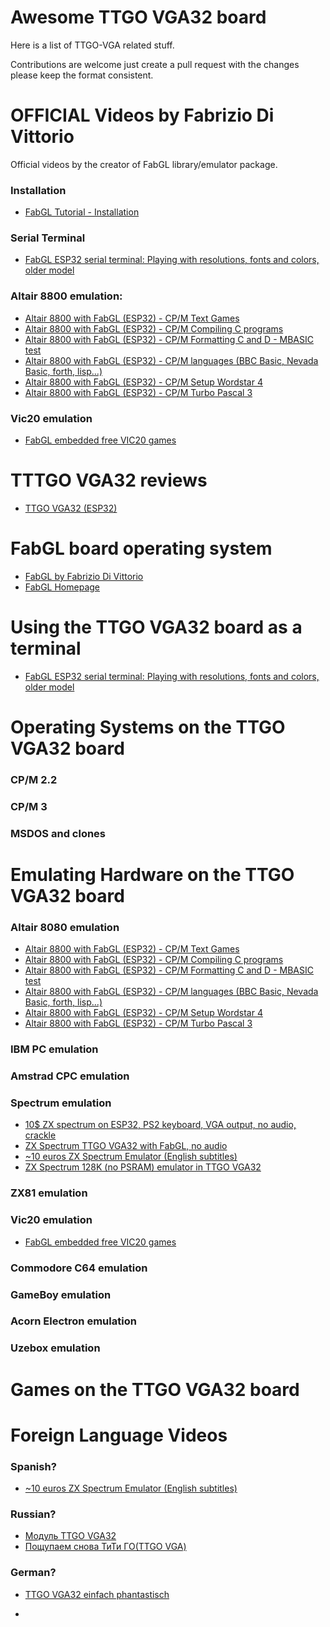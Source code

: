# Awesome TTGO VGA32 board
Here is a list of TTGO-VGA related stuff. 

Contributions are welcome just create a pull request with the changes please keep the format consistent.


# OFFICIAL Videos by Fabrizio Di Vittorio
Official videos by the creator of FabGL library/emulator package.

###  Installation
- [FabGL Tutorial - Installation](https://www.youtube.com/watch?v=8OTaPQlSTas)

### Serial Terminal
- [FabGL ESP32 serial terminal: Playing with resolutions, fonts and colors, older model](https://www.youtube.com/watch?v=VylUOAgu9to)

### Altair 8800 emulation:
- [Altair 8800 with FabGL (ESP32) - CP/M Text Games](https://www.youtube.com/watch?v=y0opVifEyS8)
- [Altair 8800 with FabGL (ESP32) - CP/M Compiling C programs](https://www.youtube.com/watch?v=v7eKlSkGKWw)
- [Altair 8800 with FabGL (ESP32) - CP/M Formatting C and D - MBASIC test](https://www.youtube.com/watch?v=yiSvToO-7sc)
- [Altair 8800 with FabGL (ESP32) - CP/M languages (BBC Basic, Nevada Basic, forth, lisp...)](https://www.youtube.com/watch?v=y_Y5Z7Ks5yA)
- [Altair 8800 with FabGL (ESP32) - CP/M Setup Wordstar 4](https://www.youtube.com/watch?v=QiB7WgNVZLs)
- [Altair 8800 with FabGL (ESP32) - CP/M Turbo Pascal 3](https://www.youtube.com/watch?v=6bASIWiZPp8)

### Vic20 emulation
- [FabGL embedded free VIC20 games](https://www.youtube.com/watch?v=ZW427HVWYys)


# TTTGO VGA32 reviews
- [TTGO VGA32 (ESP32)](https://www.youtube.com/watch?v=-ewkBGOnL1k)


# FabGL board operating system
- [FabGL by Fabrizio Di Vittorio](https://github.com/fdivitto/FabGL)
- [FabGL Homepage](http://www.fabglib.org/)


# Using the TTGO VGA32 board as a terminal
- [FabGL ESP32 serial terminal: Playing with resolutions, fonts and colors, older model](https://www.youtube.com/watch?v=VylUOAgu9to)



# Operating Systems on the TTGO VGA32 board


### CP/M 2.2


### CP/M 3 


### MSDOS and clones


# Emulating Hardware on the TTGO VGA32 board

### Altair 8080 emulation
- [Altair 8800 with FabGL (ESP32) - CP/M Text Games](https://www.youtube.com/watch?v=y0opVifEyS8)
- [Altair 8800 with FabGL (ESP32) - CP/M Compiling C programs](https://www.youtube.com/watch?v=v7eKlSkGKWw)
- [Altair 8800 with FabGL (ESP32) - CP/M Formatting C and D - MBASIC test](https://www.youtube.com/watch?v=yiSvToO-7sc)
- [Altair 8800 with FabGL (ESP32) - CP/M languages (BBC Basic, Nevada Basic, forth, lisp...)](https://www.youtube.com/watch?v=y_Y5Z7Ks5yA)
- [Altair 8800 with FabGL (ESP32) - CP/M Setup Wordstar 4](https://www.youtube.com/watch?v=QiB7WgNVZLs)
- [Altair 8800 with FabGL (ESP32) - CP/M Turbo Pascal 3](https://www.youtube.com/watch?v=6bASIWiZPp8)


### IBM PC emulation



### Amstrad CPC emulation


### Spectrum emulation
- [10$ ZX spectrum on ESP32, PS2 keyboard, VGA output, no audio, crackle](https://www.youtube.com/watch?v=8S0wn_HtRgg)
- [ZX Spectrum TTGO VGA32 with FabGL, no audio](https://www.youtube.com/watch?v=4CiVkBaFn2w)
- [~10 euros ZX Spectrum Emulator (English subtitles)](https://www.youtube.com/watch?v=GXHBrQVTfBw)
- [ZX Spectrum 128K (no PSRAM) emulator in TTGO VGA32](https://www.youtube.com/watch?v=3kKV68VMI-M)

### ZX81 emulation


### Vic20 emulation
- [FabGL embedded free VIC20 games](https://www.youtube.com/watch?v=ZW427HVWYys)



### Commodore C64 emulation


### GameBoy emulation 


### Acorn Electron emulation



### Uzebox emulation






# Games on the TTGO VGA32 board


# Foreign Language Videos

### Spanish?
- [~10 euros ZX Spectrum Emulator (English subtitles)](https://www.youtube.com/watch?v=GXHBrQVTfBw)


### Russian?
- [Модуль TTGO VGA32](https://youtu.be/QAlkMlJ3w8Q?si=zRfx-6DtJtozkhTl)
- [Пощупаем снова ТиТи ГО(TTGO VGA)](https://www.youtube.com/watch?v=SDtulkV4TNw)

### German?
- [TTGO VGA32 einfach phantastisch](https://youtu.be/NwkLWIhMKC8?si=waldFppAJXTXrSHI)

- 
